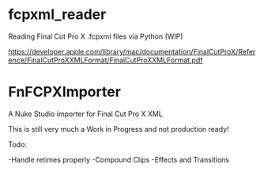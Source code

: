 # fcpxml_reader
Reading Final Cut Pro X .fcpxml files via Python (WIP)

https://developer.apple.com/library/mac/documentation/FinalCutProX/Reference/FinalCutProXXMLFormat/FinalCutProXXMLFormat.pdf

# FnFCPXImporter
A Nuke Studio importer for Final Cut Pro X XML

This is still very much a Work in Progress and not production ready!

Todo:

-Handle retimes properly
-Compound Clips
-Effects and Transitions
